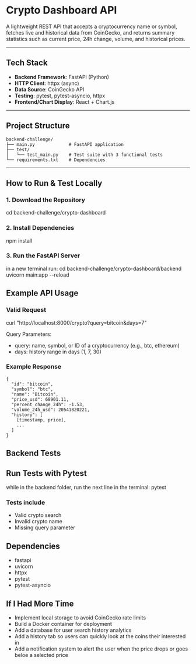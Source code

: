 # Crypto Dashboard API

A lightweight REST API that accepts a cryptocurrency name or symbol, fetches live and historical data from CoinGecko, and returns summary statistics such as current price, 24h change, volume, and historical prices.

---

## Tech Stack

- **Backend Framework**: FastAPI (Python)
- **HTTP Client**: httpx (async)
- **Data Source**: CoinGecko API
- **Testing**: pytest, pytest-asyncio, httpx
- **Frontend/Chart Display**: React + Chart.js

---

## Project Structure

```text
backend-challenge/
├── main.py             # FastAPI application
├── test/
│   └── test_main.py    # Test suite with 3 functional tests
└── requirements.txt    # Dependencies
```


---

## How to Run & Test Locally

### 1. Download the Repository

cd backend-challenge/crypto-dashboard

### 2. Install Dependencies

npm install

### 3. Run the FastAPI Server

in a new terminal run:
cd backend-challenge/crypto-dashboard/backend
uvicorn main:app --reload

## Example API Usage

### Valid Request

curl "http://localhost:8000/crypto?query=bitcoin&days=7"

Query Parameters:
- query: name, symbol, or ID of a cryptocurrency (e.g., btc, ethereum)
- days: history range in days (1, 7, 30)

### Example Response
```text
{
  "id": "bitcoin",
  "symbol": "btc",
  "name": "Bitcoin",
  "price_usd": 68901.11,
  "percent_change_24h": -1.53,
  "volume_24h_usd": 20541820221,
  "history": [
    [timestamp, price],
    ...
  ]
}
```
## Backend Tests

## Run Tests with Pytest

while in the backend folder, run the next line in the terminal:
pytest

### Tests include

- Valid crypto search
- Invalid crypto name
- Missing query parameter

## Dependencies
- fastapi
- uvicorn
- httpx
- pytest
- pytest-asyncio

## If I Had More Time

- Implement local storage to avoid CoinGecko rate limits
- Build a Docker container for deployment
- Add a database for user search history analytics
- Add a history tab so users can quickly look at the coins their interested in 
- Add a notification system to alert the user when the price drops or goes beloe a selected price
